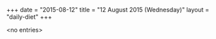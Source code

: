 +++
date = "2015-08-12"
title = "12 August 2015 (Wednesday)"
layout = "daily-diet"
+++


\<no entries\>

